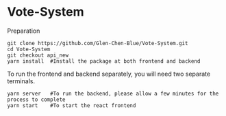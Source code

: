 # Vote-System

Preparation
```
git clone https://github.com/Glen-Chen-Blue/Vote-System.git
cd Vote-System
git checkout api_new
yarn install  #Install the package at both frontend and backend
```

To run the frontend and backend separately, you will need two separate terminals. 
```
yarn server   #To run the backend, please allow a few minutes for the process to complete
yarn start    #To start the react frontend
```
